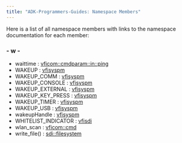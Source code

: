 ```yaml
---
title: "ADK-Programmers-Guides: Namespace Members"
---
```


Here is a list of all namespace members with links to the namespace documentation for each member:

### - w -

- waittime : <a href="namespacevficom_1_1cmdparam_1_1in_1_1ping.md#a08da058f9e2399639365eccf1f7706d3">vficom::cmdparam::in::ping</a>
- WAKEUP : <a href="namespacevfisyspm.md#a40ea12a9b19b561cd7403fc1362c49d0a9204d962c01740d01d1ea40b219a0472">vfisyspm</a>
- WAKEUP_COMM : <a href="namespacevfisyspm.md#a40ea12a9b19b561cd7403fc1362c49d0a69c89a0509fedf5feac1047446dec7d7">vfisyspm</a>
- WAKEUP_CONSOLE : <a href="namespacevfisyspm.md#a40ea12a9b19b561cd7403fc1362c49d0a45f46c8561816869183909e78e4fe4bd">vfisyspm</a>
- WAKEUP_EXTERNAL : <a href="namespacevfisyspm.md#a40ea12a9b19b561cd7403fc1362c49d0af5dddba077c7f1d02fb870d1ac056fae">vfisyspm</a>
- WAKEUP_KEY_PRESS : <a href="namespacevfisyspm.md#a40ea12a9b19b561cd7403fc1362c49d0a83a5a1e121975a81de3132c8e22737c0">vfisyspm</a>
- WAKEUP_TIMER : <a href="namespacevfisyspm.md#a40ea12a9b19b561cd7403fc1362c49d0a7400bfb621d43c5b03cda19a40c07c83">vfisyspm</a>
- WAKEUP_USB : <a href="namespacevfisyspm.md#a40ea12a9b19b561cd7403fc1362c49d0a61a7a1db2cc82549c02410d2927d861a">vfisyspm</a>
- wakeupHandle : <a href="namespacevfisyspm.md#adeae56fc8c1e11c26aefe7ef065d48b5">vfisyspm</a>
- WHITELIST_INDICATOR : <a href="namespacevfisdi.md#ac9842112c341daedac40f79bbfdd65a4ac9af634e1a530f34dbf22ae84343e066">vfisdi</a>
- wlan_scan : <a href="namespacevficom_1_1cmd.md#a0f77fa4326d79b8aed259124e6ef3d04">vficom::cmd</a>
- write_file() : <a href="namespacesdi_1_1filesystem.md#a0c3b0966ff7d9a48ffef25f5c1715e82">sdi::filesystem</a>
